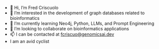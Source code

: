 - 👋 Hi, I’m Fred Criscuolo 
- 👀 I’m interested in the development of graph databases related to bioinformatics
- 🌱 I’m currently learning Neo4j, Python, LLMs, and Prompt Engineering
- 💞️ I’m looking to collaborate on bioinformatics applications
- 📫 I can be contacted at fcriscuo@genomicsai.dev
- I am an avid cyclist

<!---
fcriscuo/fcriscuo is a ✨ special ✨ repository because its `README.md` (this file) appears on your GitHub profile.
You can click the Preview link to take a look at your changes.
--->
